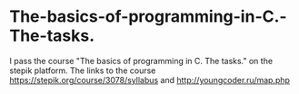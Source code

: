 # The-basics-of-programming-in-C.-The-tasks.
I pass the course "The basics of programming in C. The tasks." on the stepik platform.
The links to the course https://stepik.org/course/3078/syllabus and http://youngcoder.ru/map.php

